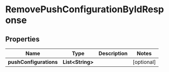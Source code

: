 

# RemovePushConfigurationByIdResponse


## Properties

Name | Type | Description | Notes
------------ | ------------- | ------------- | -------------
**pushConfigurations** | **List&lt;String&gt;** |  |  [optional]



